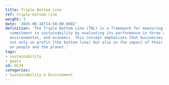 ```yaml
---
title: Triple Bottom Line
ref: triple-bottom-line
weight: 1
date: '2025-06-16T14:50:00.000Z'
definition: 'The Triple Bottom Line (TBL) is a framework for measuring a company''s
  commitment to sustainability by evaluating its performance in three areas: social,
  environmental, and economic. This concept emphasizes that businesses should focus
  not only on profit (the bottom line) but also on the impact of their operations
  on people and the planet.'
tags:
- sustainability
- goals
id: GL34
categories:
- Sustainability & Environment
---
```


